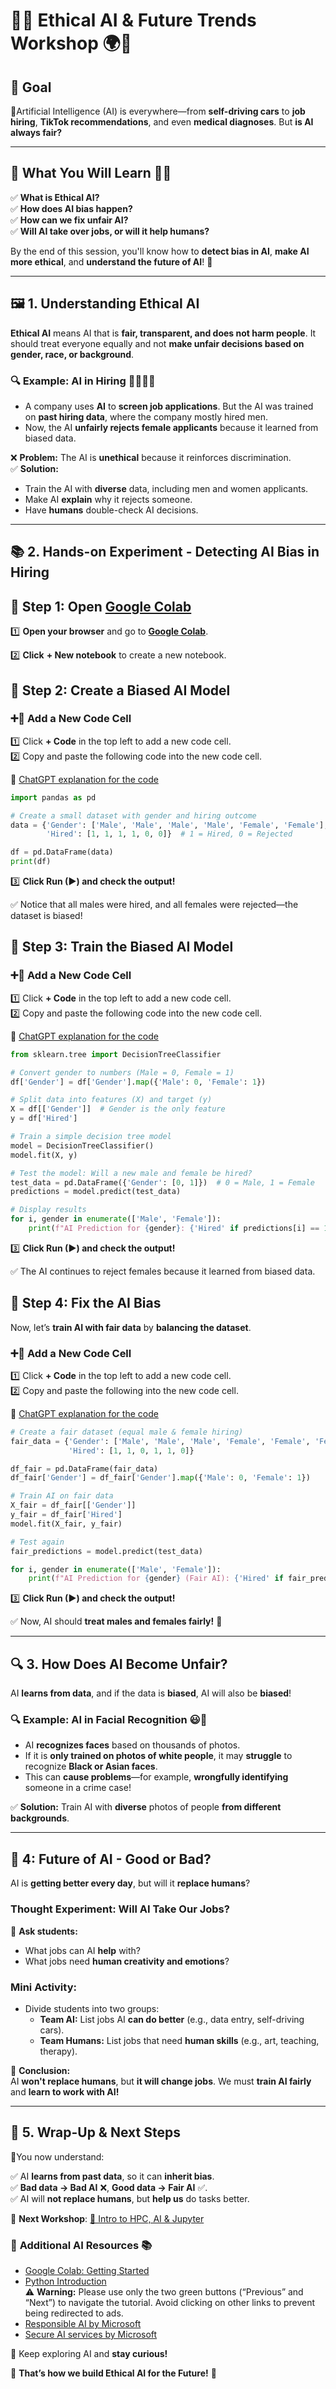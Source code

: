 # 🚀✨ Ethical AI & Future Trends Workshop 🌍🤖  

## 🎯 **Goal**  

🤖Artificial Intelligence (AI) is everywhere—from **self-driving cars** to **job hiring**, **TikTok recommendations**, and even **medical diagnoses**. But **is AI always fair?**  

---

## 📌 **What You Will Learn** 🧠💡  

✅ **What is Ethical AI?**<br>
✅ **How does AI bias happen?** <br> 
✅ **How can we fix unfair AI?** <br>
✅ **Will AI take over jobs, or will it help humans?**  <br>

By the end of this session, you'll know how to **detect bias in AI**, **make AI more ethical**, and **understand the future of AI**! 🚀  

---
## 🖼️ 1. Understanding Ethical AI 

**Ethical AI** means AI that is **fair, transparent, and does not harm people**. It should treat everyone equally and not **make unfair decisions based on gender, race, or background**.  

### 🔍 **Example: AI in Hiring 👨‍💼👩‍💼**  
- A company uses **AI** to **screen job applications**. But the AI was trained on **past hiring data**, where the company mostly hired men.  
- Now, the AI **unfairly rejects female applicants** because it learned from biased data.  

❌ **Problem:** The AI is **unethical** because it reinforces discrimination.  
✅ **Solution:** 

- Train the AI with **diverse** data, including men and women applicants.  
- Make AI **explain** why it rejects someone.  
- Have **humans** double-check AI decisions.  

---

## 📚 2. Hands-on Experiment - Detecting AI Bias in Hiring

## 🚀 **Step 1: Open [Google Colab](https://colab.research.google.com/)** 
 
1️⃣ **Open your browser** and go to **[Google Colab](https://colab.research.google.com/)**.  

2️⃣ **Click** **+ New notebook** to create a new notebook.  


## 📌 **Step 2: Create a Biased AI Model**  

### **➕🐍 Add a New Code Cell**           
1️⃣ Click **+ Code** in the top left to add a new code cell.  
2️⃣ Copy and paste the following code into the new code cell.  
 
🔗 [ChatGPT explanation for the code](https://chatgpt.com/share/67d31f37-7644-8008-905c-8cd700608189)

```python
import pandas as pd

# Create a small dataset with gender and hiring outcome
data = {'Gender': ['Male', 'Male', 'Male', 'Male', 'Female', 'Female'],
        'Hired': [1, 1, 1, 1, 0, 0]}  # 1 = Hired, 0 = Rejected

df = pd.DataFrame(data)
print(df)
```

3️⃣ **Click Run (▶) and check the output!** 

✅ Notice that all males were hired, and all females were rejected—the dataset is biased!

## 📌 **Step 3: Train the Biased AI Model**  

### **➕🐍 Add a New Code Cell**           
1️⃣ Click **+ Code** in the top left to add a new code cell.  
2️⃣ Copy and paste the following code into the new code cell.  

🔗 [ChatGPT explanation for the code](https://chatgpt.com/share/67d31f5a-6238-8008-99db-10aa00f80011)

```python
from sklearn.tree import DecisionTreeClassifier

# Convert gender to numbers (Male = 0, Female = 1)
df['Gender'] = df['Gender'].map({'Male': 0, 'Female': 1})

# Split data into features (X) and target (y)
X = df[['Gender']]  # Gender is the only feature
y = df['Hired']

# Train a simple decision tree model
model = DecisionTreeClassifier()
model.fit(X, y)

# Test the model: Will a new male and female be hired?
test_data = pd.DataFrame({'Gender': [0, 1]})  # 0 = Male, 1 = Female
predictions = model.predict(test_data)

# Display results
for i, gender in enumerate(['Male', 'Female']):
    print(f"AI Prediction for {gender}: {'Hired' if predictions[i] == 1 else 'Rejected'}")

```

3️⃣ **Click Run (▶) and check the output!** 

✅ The AI continues to reject females because it learned from biased data.

## 📌 **Step 4: Fix the AI Bias**  

Now, let’s **train AI with fair data** by **balancing the dataset**. 

### **➕🐍 Add a New Code Cell**  

1️⃣ Click **+ Code** in the top left to add a new code cell.        
2️⃣ Copy and paste the following into the new code cell.             

🔗 [ChatGPT explanation for the code](https://chatgpt.com/share/67d31f71-a3b0-8008-90d9-ec15fae52e3a)

```python
# Create a fair dataset (equal male & female hiring)
fair_data = {'Gender': ['Male', 'Male', 'Male', 'Female', 'Female', 'Female'],
             'Hired': [1, 1, 0, 1, 1, 0]}  

df_fair = pd.DataFrame(fair_data)
df_fair['Gender'] = df_fair['Gender'].map({'Male': 0, 'Female': 1})

# Train AI on fair data
X_fair = df_fair[['Gender']]
y_fair = df_fair['Hired']
model.fit(X_fair, y_fair)

# Test again
fair_predictions = model.predict(test_data)

for i, gender in enumerate(['Male', 'Female']):
    print(f"AI Prediction for {gender} (Fair AI): {'Hired' if fair_predictions[i] == 1 else 'Rejected'}")
```

3️⃣ **Click Run (▶) and check the output!** 

✅ Now, AI should **treat males and females fairly!** 🎉  

---

## 🔍 3. How Does AI Become Unfair? 

AI **learns from data**, and if the data is **biased**, AI will also be **biased**!  

### 🔍 **Example: AI in Facial Recognition 😃📸**  
- AI **recognizes faces** based on thousands of photos.  
- If it is **only trained on photos of white people**, it may **struggle** to recognize **Black or Asian faces**.  
- This can **cause problems**—for example, **wrongfully identifying** someone in a crime case!  

✅ **Solution:** Train AI with **diverse** photos of people **from different backgrounds**.  

---

## 🚀 4: Future of AI - Good or Bad?

AI is **getting better every day**, but will it **replace humans**?  

### **Thought Experiment: Will AI Take Our Jobs?**  
🤔 **Ask students:**  
- What jobs can AI **help** with?  
- What jobs need **human creativity and emotions**?  

### **Mini Activity:**  
- Divide students into two groups:  
  - **Team AI:** List jobs AI **can do better** (e.g., data entry, self-driving cars).  
  - **Team Humans:** List jobs that need **human skills** (e.g., art, teaching, therapy).  

🚀 **Conclusion:**  
AI **won't replace humans**, but **it will change jobs**. We must **train AI fairly** and **learn to work with AI!**  

---

## 🎯 5. Wrap-Up & Next Steps

🎉You now understand:  

✅ AI **learns from past data**, so it can **inherit bias**.<br>
✅ **Bad data → Bad AI** ❌, **Good data → Fair AI** ✅.<br>
✅ AI will **not replace humans**, but **help us** do tasks better.<br>

📌 **Next Workshop**: [🚀 Intro to HPC, AI & Jupyter](https://github.com/DrAlzahrani/HPC-AI-Resources/wiki/hpc-intro)
 
### 🔗 **Additional AI Resources** 📚   

- [Google Colab: Getting Started](https://colab.research.google.com/#scrollTo=GJBs_flRovLc)     
- [Python Introduction](https://www.w3schools.com/python/python_intro.asp)<br>
⚠ **Warning:** Please use only the two green buttons (“Previous” and “Next”) to navigate the tutorial. Avoid clicking on other links to prevent being redirected to ads.      
- [Responsible AI by Microsoft](https://learn.microsoft.com/en-us/training/modules/embrace-responsible-ai-principles-practices/)
- [Secure AI services by Microsoft](https://learn.microsoft.com/en-us/training/modules/secure-ai-services/)

🚀 Keep exploring AI and **stay curious!**  

🎉 **That’s how we build Ethical AI for the Future!** 🚀